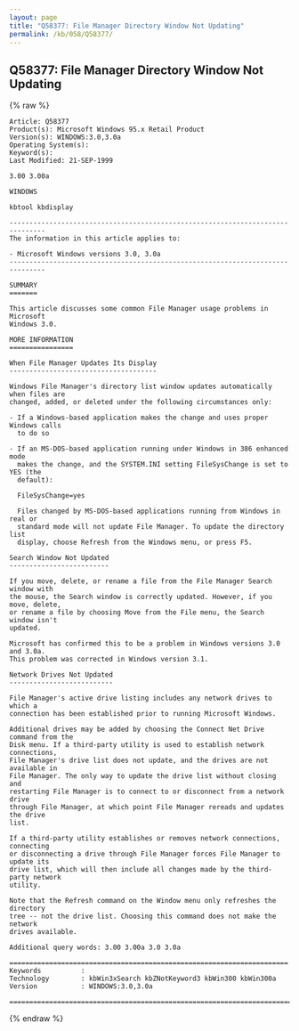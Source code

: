 ```yaml
---
layout: page
title: "Q58377: File Manager Directory Window Not Updating"
permalink: /kb/058/Q58377/
---
```


## Q58377: File Manager Directory Window Not Updating

{% raw %}

	Article: Q58377
	Product(s): Microsoft Windows 95.x Retail Product
	Version(s): WINDOWS:3.0,3.0a
	Operating System(s): 
	Keyword(s): 
	Last Modified: 21-SEP-1999
	
	3.00 3.00a
	
	WINDOWS
	
	kbtool kbdisplay
	
	-------------------------------------------------------------------------------
	The information in this article applies to:
	
	- Microsoft Windows versions 3.0, 3.0a 
	-------------------------------------------------------------------------------
	
	SUMMARY
	=======
	
	This article discusses some common File Manager usage problems in Microsoft
	Windows 3.0.
	
	MORE INFORMATION
	================
	
	When File Manager Updates Its Display
	-------------------------------------
	
	Windows File Manager's directory list window updates automatically when files are
	changed, added, or deleted under the following circumstances only:
	
	- If a Windows-based application makes the change and uses proper Windows calls
	  to do so
	
	- If an MS-DOS-based application running under Windows in 386 enhanced mode
	  makes the change, and the SYSTEM.INI setting FileSysChange is set to YES (the
	  default):
	
	  FileSysChange=yes
	
	  Files changed by MS-DOS-based applications running from Windows in real or
	  standard mode will not update File Manager. To update the directory list
	  display, choose Refresh from the Windows menu, or press F5.
	
	Search Window Not Updated
	-------------------------
	
	If you move, delete, or rename a file from the File Manager Search window with
	the mouse, the Search window is correctly updated. However, if you move, delete,
	or rename a file by choosing Move from the File menu, the Search window isn't
	updated.
	
	Microsoft has confirmed this to be a problem in Windows versions 3.0 and 3.0a.
	This problem was corrected in Windows version 3.1.
	
	Network Drives Not Updated
	--------------------------
	
	File Manager's active drive listing includes any network drives to which a
	connection has been established prior to running Microsoft Windows.
	
	Additional drives may be added by choosing the Connect Net Drive command from the
	Disk menu. If a third-party utility is used to establish network connections,
	File Manager's drive list does not update, and the drives are not available in
	File Manager. The only way to update the drive list without closing and
	restarting File Manager is to connect to or disconnect from a network drive
	through File Manager, at which point File Manager rereads and updates the drive
	list.
	
	If a third-party utility establishes or removes network connections, connecting
	or disconnecting a drive through File Manager forces File Manager to update its
	drive list, which will then include all changes made by the third-party network
	utility.
	
	Note that the Refresh command on the Window menu only refreshes the directory
	tree -- not the drive list. Choosing this command does not make the network
	drives available.
	
	Additional query words: 3.00 3.00a 3.0 3.0a
	
	======================================================================
	Keywords          :  
	Technology        : kbWin3xSearch kbZNotKeyword3 kbWin300 kbWin300a
	Version           : WINDOWS:3.0,3.0a
	
	=============================================================================
	

{% endraw %}
